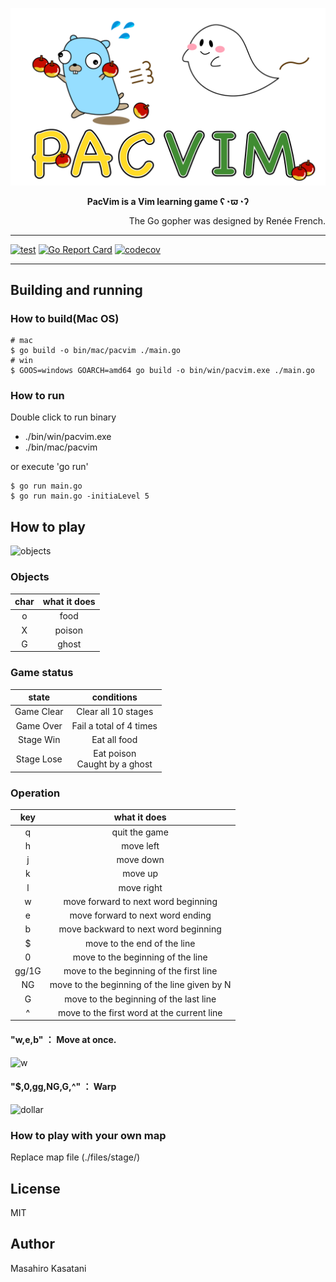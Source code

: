 ![pacvim](https://github.com/masahiro-kasatani/pacvim/blob/readme-images/files/readme.png?raw=true)

<p align="center">
  <b>PacVim is a Vim learning game ʕ◔ϖ◔ʔ</b>
</p>


<p align="right">
The Go gopher was designed by Renée French.
</p>

---

[![test](https://github.com/masahiro-kasatani/pacvim/actions/workflows/test.yaml/badge.svg)](https://github.com/masahiro-kasatani/pacvim/actions/workflows/test.yaml)
[![Go Report Card](https://goreportcard.com/badge/github.com/masahiro-kasatani/pacvim)](https://goreportcard.com/report/github.com/masahiro-kasatani/pacvim)
[![codecov](https://codecov.io/gh/masahiro-kasatani/pacvim/branch/master/graph/badge.svg?token=KZ2LVX4GCT)](https://codecov.io/gh/masahiro-kasatani/pacvim)

---

## Building and running
### How to build(Mac OS)
```
# mac
$ go build -o bin/mac/pacvim ./main.go
# win
$ GOOS=windows GOARCH=amd64 go build -o bin/win/pacvim.exe ./main.go
```

### How to run
Double click to run binary
* ./bin/win/pacvim.exe
* ./bin/mac/pacvim

or execute 'go run'
```
$ go run main.go
$ go run main.go -initiaLevel 5
```

## How to play
![objects](https://user-images.githubusercontent.com/61332083/103471133-790e3a80-4dbf-11eb-96fd-a6525766b5f5.png)
### Objects
| char | what it does |
|:-:|:-:|
| o  | food  |
| X  | poison  |
| G  | ghost  |

### Game status
| state | conditions |
|:-:|:-:|
| Game Clear  | Clear all 10 stages  |
| Game Over  | Fail a total of 4 times  |
| Stage Win  | Eat all food  |
| Stage Lose  | Eat poison<br>Caught by a ghost  |

### Operation
| key | what it does |
|:-:|:-:|
| q  | quit the game  |
| h  | move left  |
| j  | move down  |
| k  | move up  |
| l  | move right  |
| w  | move forward to next word beginning  |
| e  | move forward to next word ending  |
| b  | move backward to next word beginning  |
| $  | move to the end of the line  |
| 0  | move to the beginning of the line  |
| gg/1G  | move to the beginning of the first line  |
| NG  | move to the beginning of the line given by N  |
| G  | move to the beginning of the last line  |
| ^  | move to the first word at the current line  |

#### "w,e,b" ： Move at once.
![w](https://user-images.githubusercontent.com/61332083/103471176-3c8f0e80-4dc0-11eb-97b4-b20b905b55c4.gif)

#### "$,0,gg,NG,G,^" ： Warp
![dollar](https://user-images.githubusercontent.com/61332083/103471203-ba531a00-4dc0-11eb-9533-2d6be6e8b962.gif)

### How to play with your own map
Replace map file (./files/stage/)

## License
MIT

## Author
Masahiro Kasatani
